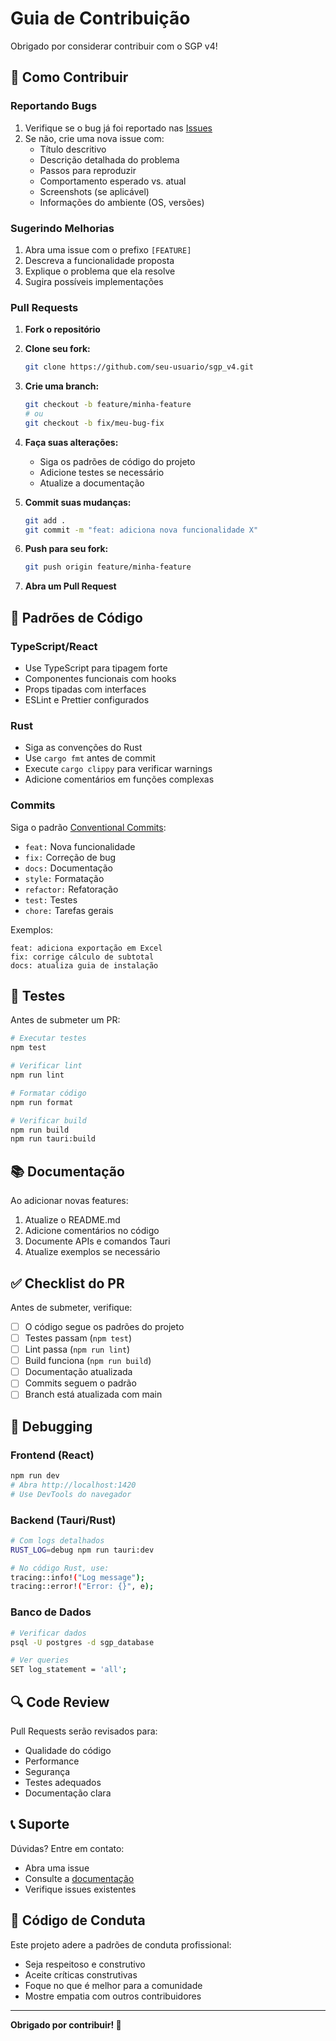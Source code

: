 # Guia de Contribuição

Obrigado por considerar contribuir com o SGP v4! 

## 🤝 Como Contribuir

### Reportando Bugs

1. Verifique se o bug já foi reportado nas [Issues](../../issues)
2. Se não, crie uma nova issue com:
   - Título descritivo
   - Descrição detalhada do problema
   - Passos para reproduzir
   - Comportamento esperado vs. atual
   - Screenshots (se aplicável)
   - Informações do ambiente (OS, versões)

### Sugerindo Melhorias

1. Abra uma issue com o prefixo `[FEATURE]`
2. Descreva a funcionalidade proposta
3. Explique o problema que ela resolve
4. Sugira possíveis implementações

### Pull Requests

1. **Fork o repositório**
2. **Clone seu fork:**
   ```bash
   git clone https://github.com/seu-usuario/sgp_v4.git
   ```

3. **Crie uma branch:**
   ```bash
   git checkout -b feature/minha-feature
   # ou
   git checkout -b fix/meu-bug-fix
   ```

4. **Faça suas alterações:**
   - Siga os padrões de código do projeto
   - Adicione testes se necessário
   - Atualize a documentação

5. **Commit suas mudanças:**
   ```bash
   git add .
   git commit -m "feat: adiciona nova funcionalidade X"
   ```

6. **Push para seu fork:**
   ```bash
   git push origin feature/minha-feature
   ```

7. **Abra um Pull Request**

## 📝 Padrões de Código

### TypeScript/React

- Use TypeScript para tipagem forte
- Componentes funcionais com hooks
- Props tipadas com interfaces
- ESLint e Prettier configurados

### Rust

- Siga as convenções do Rust
- Use `cargo fmt` antes de commit
- Execute `cargo clippy` para verificar warnings
- Adicione comentários em funções complexas

### Commits

Siga o padrão [Conventional Commits](https://www.conventionalcommits.org/):

- `feat:` Nova funcionalidade
- `fix:` Correção de bug
- `docs:` Documentação
- `style:` Formatação
- `refactor:` Refatoração
- `test:` Testes
- `chore:` Tarefas gerais

Exemplos:
```
feat: adiciona exportação em Excel
fix: corrige cálculo de subtotal
docs: atualiza guia de instalação
```

## 🧪 Testes

Antes de submeter um PR:

```bash
# Executar testes
npm test

# Verificar lint
npm run lint

# Formatar código
npm run format

# Verificar build
npm run build
npm run tauri:build
```

## 📚 Documentação

Ao adicionar novas features:

1. Atualize o README.md
2. Adicione comentários no código
3. Documente APIs e comandos Tauri
4. Atualize exemplos se necessário

## ✅ Checklist do PR

Antes de submeter, verifique:

- [ ] O código segue os padrões do projeto
- [ ] Testes passam (`npm test`)
- [ ] Lint passa (`npm run lint`)
- [ ] Build funciona (`npm run build`)
- [ ] Documentação atualizada
- [ ] Commits seguem o padrão
- [ ] Branch está atualizada com main

## 🐛 Debugging

### Frontend (React)

```bash
npm run dev
# Abra http://localhost:1420
# Use DevTools do navegador
```

### Backend (Tauri/Rust)

```bash
# Com logs detalhados
RUST_LOG=debug npm run tauri:dev

# No código Rust, use:
tracing::info!("Log message");
tracing::error!("Error: {}", e);
```

### Banco de Dados

```bash
# Verificar dados
psql -U postgres -d sgp_database

# Ver queries
SET log_statement = 'all';
```

## 🔍 Code Review

Pull Requests serão revisados para:

- Qualidade do código
- Performance
- Segurança
- Testes adequados
- Documentação clara

## 📞 Suporte

Dúvidas? Entre em contato:

- Abra uma issue
- Consulte a [documentação](README.md)
- Verifique issues existentes

## 📜 Código de Conduta

Este projeto adere a padrões de conduta profissional:

- Seja respeitoso e construtivo
- Aceite críticas construtivas
- Foque no que é melhor para a comunidade
- Mostre empatia com outros contribuidores

---

**Obrigado por contribuir! 🎉**

